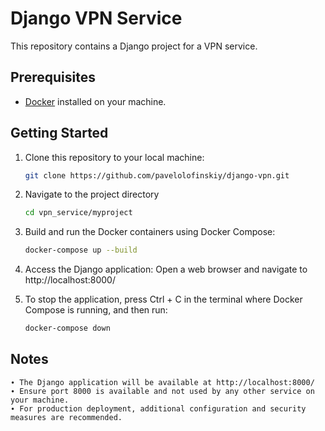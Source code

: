 # Django VPN Service

This repository contains a Django project for a VPN service.

## Prerequisites

- [Docker](https://www.docker.com/) installed on your machine.

## Getting Started

1. Clone this repository to your local machine:

   ```bash
   git clone https://github.com/pavelolofinskiy/django-vpn.git

2. Navigate to the project directory

   ```bash
   cd vpn_service/myproject

3. Build and run the Docker containers using Docker Compose:
    ```bash
    docker-compose up --build

4. Access the Django application:
   Open a web browser and navigate to http://localhost:8000/

5. To stop the application, press Ctrl + C in the terminal where Docker Compose is running, and then run:
   ```bash
   docker-compose down

## Notes 
    ∙ The Django application will be available at http://localhost:8000/
    ∙ Ensure port 8000 is available and not used by any other service on your machine.
    ∙ For production deployment, additional configuration and security measures are recommended.
    

